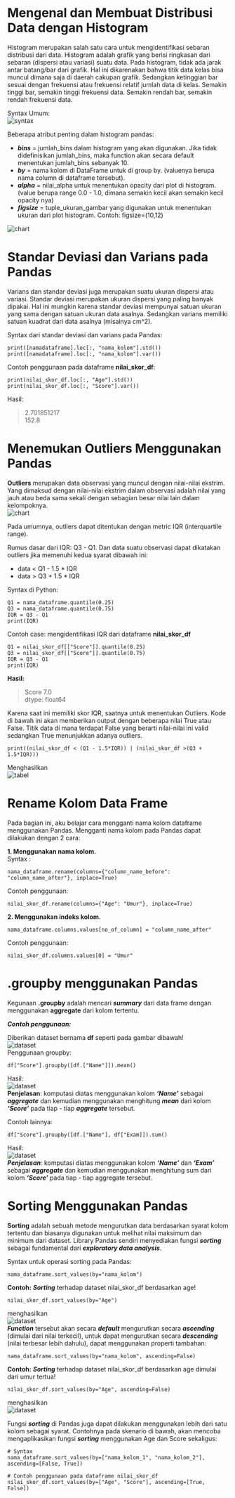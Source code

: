# Mengenal dan Membuat Distribusi Data dengan Histogram

Histogram merupakan salah satu cara untuk mengidentifikasi sebaran distribusi dari data. Histogram adalah grafik yang berisi ringkasan dari sebaran (dispersi atau variasi) suatu data. Pada histogram, tidak ada jarak antar batang/bar dari grafik. Hal ini dikarenakan bahwa titik data kelas bisa muncul dimana saja di daerah cakupan grafik. Sedangkan ketinggian bar sesuai dengan frekuensi atau frekuensi relatif jumlah data di kelas. Semakin tinggi bar, semakin tinggi frekuensi data. Semakin rendah bar, semakin rendah frekuensi data.

Syntax Umum: <br>
![syntax](img/syntax_histogram.png)

Beberapa atribut penting dalam histogram pandas:

- **_bins_** = jumlah_bins dalam histogram yang akan digunakan. Jika tidak didefinisikan jumlah_bins, maka function akan secara default menentukan jumlah_bins sebanyak 10.
- **_by_** = nama kolom di DataFrame untuk di group by. (valuenya berupa nama column di dataframe tersebut).
- **_alpha_** = nilai_alpha untuk menentukan opacity dari plot di histogram. (value berupa range 0.0 - 1.0, dimana semakin kecil akan semakin kecil opacity nya)
- **_figsize_** = tuple_ukuran_gambar yang digunakan untuk menentukan ukuran dari plot histogram. Contoh: figsize=(10,12)

![chart](img/chart_histogram.png)

# Standar Deviasi dan Varians pada Pandas

Varians dan standar deviasi juga merupakan suatu ukuran dispersi atau variasi. Standar deviasi merupakan ukuran dispersi yang paling banyak dipakai. Hal ini mungkin karena standar deviasi mempunyai satuan ukuran yang sama dengan satuan ukuran data asalnya. Sedangkan varians memiliki satuan kuadrat dari data asalnya (misalnya cm^2).<br>

Syntax dari standar deviasi dan varians pada Pandas:<br>

```
print([namadataframe].loc[:, "nama_kolom"].std())
print([namadataframe].loc[:, "nama_kolom"].var())
```

Contoh penggunaan pada dataframe **nilai_skor_df**:

```
print(nilai_skor_df.loc[:, "Age"].std())
print(nilai_skor_df.loc[:, "Score"].var())
```

Hasil: <br>

> 2.701851217 <br>
> 152.8

# Menemukan Outliers Menggunakan Pandas

**Outliers** merupakan data observasi yang muncul dengan nilai-nilai ekstrim. Yang dimaksud dengan nilai-nilai ekstrim dalam observasi adalah nilai yang jauh atau beda sama sekali dengan sebagian besar nilai lain dalam kelompoknya.<br>
![chart](img/chart_outliers.png)<br>

Pada umumnya, outliers dapat ditentukan dengan metric IQR (interquartile range).<br>

Rumus dasar dari IQR: Q3 - Q1. Dan data suatu observasi dapat dikatakan outliers jika memenuhi kedua syarat dibawah ini:<br>

- data < Q1 - 1.5 \* IQR
- data > Q3 + 1.5 \* IQR <br>

Syntax di Python:<br>

```
Q1 = nama_dataframe.quantile(0.25)
Q3 = nama_dataframe.quantile(0.75)
IQR = Q3 - Q1
print(IQR)
```

Contoh case: mengidentifikasi IQR dari dataframe **nilai_skor_df**

```
Q1 = nilai_skor_df[["Score"]].quantile(0.25)
Q3 = nilai_skor_df[["Score"]].quantile(0.75)
IQR = Q3 - Q1
print(IQR)
```

**Hasil:**<br>

> Score 7.0 <br>
> dtype: float64 <br>

Karena saat ini memiliki skor IQR, saatnya untuk menentukan Outliers. Kode di bawah ini akan memberikan output dengan beberapa nilai True atau False. Titik data di mana terdapat False yang berarti nilai-nilai ini valid sedangkan True menunjukkan adanya outliers.

```
print((nilai_skor_df < (Q1 - 1.5*IQR)) | (nilai_skor_df >(Q3 + 1.5*IQR)))
```

Menghasilkan<br>
![tabel](img/output_iqr.png)

# Rename Kolom Data Frame

Pada bagian ini, aku belajar cara mengganti nama kolom dataframe menggunakan Pandas. Mengganti nama kolom pada Pandas dapat dilakukan dengan 2 cara:<br>

**1. Menggunakan nama kolom.** <br>
Syntax :

```
nama_dataframe.rename(columns={"column_name_before": "column_name_after"}, inplace=True)
```

Contoh penggunaan:<br>

```
nilai_skor_df.rename(columns={"Age": "Umur"}, inplace=True)
```

**2. Menggunakan indeks kolom.** <br>

```
nama_dataframe.columns.values[no_of_column] = "column_name_after"
```

Contoh penggunaan:<br>

```
nilai_skor_df.columns.values[0] = "Umur"
```

# .groupby menggunakan Pandas

Kegunaan **.groupby** adalah mencari **_summary_** dari data frame dengan menggunakan **aggregate** dari kolom tertentu.

**_Contoh penggunaan:_**

Diberikan dataset bernama **df** seperti pada gambar dibawah!<br>
![dataset](img/dataset_df.png)<br>
Penggunaan groupby:

```
df["Score"].groupby([df.["Name"]]).mean()
```

Hasil:<br>
![dataset](img/dataset_output.png)<br>
**Penjelasan**: komputasi diatas menggunakan kolom **_‘Name’_** sebagai **_aggregate_** dan kemudian menggunakan menghitung **_mean_** dari kolom **_‘Score’_** pada tiap - tiap **_aggregate_** tersebut.<br>

Contoh lainnya:<br>

```
df["Score"].groupby([df.["Name"], df["Exam]]).sum()
```

Hasil:<br>
![dataset](img/dataset_output2.png)<br>
**_Penjelasan_**: komputasi diatas menggunakan kolom **_‘Name’_** dan **_‘Exam’_** sebagai **_aggregate_** dan kemudian menggunakan menghitung sum dari kolom **_‘Score’_** pada tiap - tiap aggregate tersebut.

# Sorting Menggunakan Pandas

**Sorting** adalah sebuah metode mengurutkan data berdasarkan syarat kolom tertentu dan biasanya digunakan untuk melihat nilai maksimum dan minimum dari dataset. Library Pandas sendiri menyediakan fungsi **_sorting_** sebagai fundamental dari **_exploratory data analysis_**.

Syntax untuk operasi sorting pada Pandas:<br>

```
nama_dataframe.sort_values(by="nama_kolom")
```

**Contoh:**
**_Sorting_** terhadap dataset nilai_skor_df berdasarkan age!<br>

```
nilai_skor_df.sort_values(by="Age")
```

menghasilkan<br>
![dataset](img/output_sort.png)<br>
**_Function_** tersebut akan secara **_default_** mengurutkan secara **_ascending_** (dimulai dari nilai terkecil), untuk dapat mengurutkan secara **_descending_** (nilai terbesar lebih dahulu), dapat menggunakan properti tambahan:<br>

```
nama_dataframe.sort_values(by="nama_kolom", ascending=False)
```

**Contoh:**
**_Sorting_** terhadap dataset nilai_skor_df berdasarkan age dimulai dari umur tertua!<br>

```
nilai_skor_df.sort_values(by="Age", ascending=False)
```

menghasilkan<br>
![dataset](img/output_sort2.png)<br>

Fungsi **_sorting_** di Pandas juga dapat dilakukan menggunakan lebih dari satu kolom sebagai syarat. Contohnya pada skenario di bawah, akan mencoba mengaplikasikan fungsi **_sorting_** menggunakan Age dan Score sekaligus:<br>

```
# Syntax
nama_dataframe.sort_values(by=["nama_kolom_1", "nama_kolom_2"], ascending=[False, True])

# Contoh penggunaan pada dataframe nilai_skor_df
nilai_skor_df.sort_values(by=["Age", "Score"], ascending=[True, False])
```
